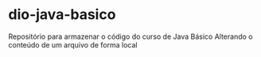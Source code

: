 # dio-java-basico
Repositório para armazenar o código do curso de Java Básico
Alterando o conteúdo de um arquivo de forma local